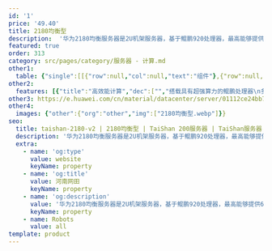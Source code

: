 ```yaml
---
id: '1'
price: '49.40'
title: 2180均衡型
description:  '华为2180均衡服务器是2U机架服务器，基于鲲鹏920处理器，最高能够提供64核、2.6GHz主频的计算能力和最多14个SAS/SATA HDD或SSD硬盘。该机架服务器具有高性能、低功耗以及灵活的扩展能力等特点，适合为大数据分析、软件定义存储、Web等应用场景的工作负载进行高效加速。'
featured: true
order: 313
category: src/pages/category/服务器 - 计算.md
other1: 
  table: {"single":[[{"row":null,"col":null,"text":"组件"},{"row":null,"col":null,"text":"规格"}],[{"row":null,"col":null,"text":"形态"},{"row":null,"col":null,"text":"2U机架服务器"}],[{"row":null,"col":null,"text":"处理器型号"},{"row":null,"col":null,"text":"1个鲲鹏920处理器"}],[{"row":null,"col":null,"text":"内存插槽"},{"row":null,"col":null,"text":"16个DDR4-2933 DIMM插槽"}],[{"row":null,"col":null,"text":"本地存储"},{"row":null,"col":null,"text":"最多14个3.5英寸SAS/SATA HDD硬盘或SAS/SATA SSD硬盘"}],[{"row":null,"col":null,"text":"RAID支持"},{"row":null,"col":null,"text":"支持RAID 0, 1, 5, 6, 10, 50, 60\n支持超级电容掉电保护"}],[{"row":null,"col":null,"text":"板载网络"},{"row":null,"col":null,"text":"1个板载网络插卡，支持4*GE电口"}],[{"row":null,"col":null,"text":"PCIe扩展"},{"row":null,"col":null,"text":"最多3个PCIe 4.0 x8或1个PCIe 4.0 x16 + 1个PCIe 4.0 x8标准插槽"}],[{"row":null,"col":null,"text":"电源"},{"row":null,"col":null,"text":"2个热插拔900W或2000W交流电源模块，支持1+1冗余"}],[{"row":null,"col":null,"text":"供电"},{"row":null,"col":null,"text":"支持100~240V AC，240V DC"}],[{"row":null,"col":null,"text":"风扇"},{"row":null,"col":null,"text":"支持4个热拔插风扇模组，支持N+1冗余"}],[{"row":null,"col":null,"text":"温度"},{"row":null,"col":null,"text":"5℃～40℃"}],[{"row":null,"col":null,"text":"尺寸(宽x深x高)"},{"row":null,"col":null,"text":"447 mm*790 mm*86.1 mm"}]]}
other2:
  features: [{"title":"高效能计算","dec":["","搭载具有超强算力的鲲鹏处理器\n多核计算架构，高效加速应用",""]},{"title":"安全可靠","dec":["","处理器及服务器芯片全自研\n17年计算工程能力铸就稳如泰山品质",""]},{"title":"开放生态","dec":["","开放计算平台，支持业界主流软件\n携手合作伙伴，共赢计算新生态",""]}]
other3: https://e.huawei.com/cn/material/datacenter/server/01112ce24bb74c2ca4d07e6abd3eaacd
other4:
  images: {"other":{"org":"other","img":["2180均衡型.webp"]}}
seo:
  title: taishan-2180-v2 | 2180均衡型 | TaiShan 200服务器 | TaiShan服务器 | 服务器 - 计算 | 数据中心
  description: '华为2180均衡服务器是2U机架服务器，基于鲲鹏920处理器，最高能够提供64核、2.6GHz主频的计算能力和最多14个SAS/SATA HDD或SSD硬盘。该机架服务器具有高性能、低功耗以及灵活的扩展能力等特点，适合为大数据分析、软件定义存储、Web等应用场景的工作负载进行高效加速。'
  extra:
    - name: 'og:type'
      value: website
      keyName: property
    - name: 'og:title'
      value: 河南网田
      keyName: property
    - name: 'og:description'
      value: '华为2180均衡服务器是2U机架服务器，基于鲲鹏920处理器，最高能够提供64核、2.6GHz主频的计算能力和最多14个SAS/SATA HDD或SSD硬盘。该机架服务器具有高性能、低功耗以及灵活的扩展能力等特点，适合为大数据分析、软件定义存储、Web等应用场景的工作负载进行高效加速。'
      keyName: property
    - name: Robots
      value: all
template: product
---
```

